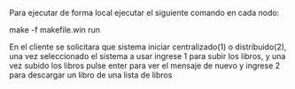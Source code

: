 Para ejecutar de forma local ejecutar el siguiente comando en cada nodo:

make -f makefile.win run

En el cliente se solicitara que sistema iniciar centralizado(1) o distribuido(2), una vez seleccionado el sistema a usar ingrese 1 para subir los libros, y una vez subido los libros pulse enter para ver el mensaje de nuevo y ingrese 2 para descargar un libro de una lista de libros


